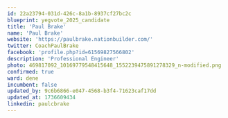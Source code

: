 ```yaml
---
id: 22a23794-031d-426c-8a1b-8937cf27bc2c
blueprint: yegvote_2025_candidate
title: 'Paul Brake'
name: 'Paul Brake'
website: 'https://paulbrake.nationbuilder.com/'
twitter: CoachPaulBrake
facebook: 'profile.php?id=61569827566802'
description: 'Professional Engineer'
photo: 469817092_10169779548415648_1552239475891278329_n-modified.png
confirmed: true
ward: dene
incumbent: false
updated_by: 9c6b6866-e047-4568-b3f4-71623caf17dd
updated_at: 1736609434
linkedin: paulcbrake
---
```

